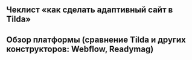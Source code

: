 ## Чеклист «как сделать адаптивный сайт в Tilda»







## Обзор платформы (сравнение Tilda и других конструкторов: Webflow, Readymag)
